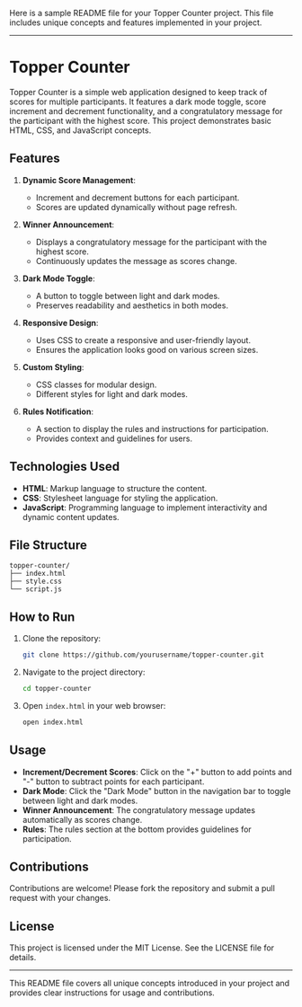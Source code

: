 Here is a sample README file for your Topper Counter project. This file includes unique concepts and features implemented in your project.

---

# Topper Counter

Topper Counter is a simple web application designed to keep track of scores for multiple participants. It features a dark mode toggle, score increment and decrement functionality, and a congratulatory message for the participant with the highest score. This project demonstrates basic HTML, CSS, and JavaScript concepts.

## Features

1. **Dynamic Score Management**: 
    - Increment and decrement buttons for each participant.
    - Scores are updated dynamically without page refresh.
  
2. **Winner Announcement**:
    - Displays a congratulatory message for the participant with the highest score.
    - Continuously updates the message as scores change.
  
3. **Dark Mode Toggle**:
    - A button to toggle between light and dark modes.
    - Preserves readability and aesthetics in both modes.

4. **Responsive Design**:
    - Uses CSS to create a responsive and user-friendly layout.
    - Ensures the application looks good on various screen sizes.

5. **Custom Styling**:
    - CSS classes for modular design.
    - Different styles for light and dark modes.

6. **Rules Notification**:
    - A section to display the rules and instructions for participation.
    - Provides context and guidelines for users.

## Technologies Used

- **HTML**: Markup language to structure the content.
- **CSS**: Stylesheet language for styling the application.
- **JavaScript**: Programming language to implement interactivity and dynamic content updates.

## File Structure

```
topper-counter/
├── index.html
├── style.css
└── script.js
```

## How to Run

1. Clone the repository:
    ```bash
    git clone https://github.com/yourusername/topper-counter.git
    ```
2. Navigate to the project directory:
    ```bash
    cd topper-counter
    ```
3. Open `index.html` in your web browser:
    ```bash
    open index.html
    ```

## Usage

- **Increment/Decrement Scores**: Click on the "+" button to add points and "-" button to subtract points for each participant.
- **Dark Mode**: Click the "Dark Mode" button in the navigation bar to toggle between light and dark modes.
- **Winner Announcement**: The congratulatory message updates automatically as scores change.
- **Rules**: The rules section at the bottom provides guidelines for participation.

## Contributions

Contributions are welcome! Please fork the repository and submit a pull request with your changes.

## License

This project is licensed under the MIT License. See the LICENSE file for details.

---

This README file covers all unique concepts introduced in your project and provides clear instructions for usage and contributions.
